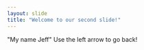```yaml
---
layout: slide
title: "Welcome to our second slide!"
---
```

"My name Jeff"
Use the left arrow to go back!
